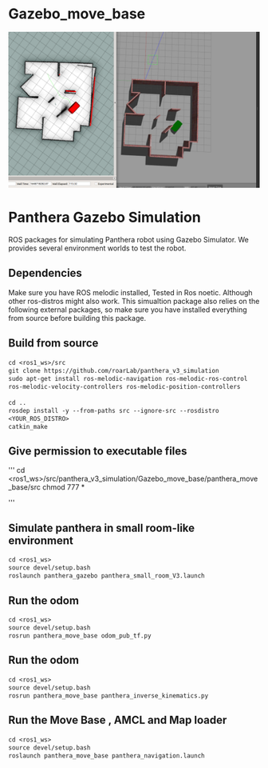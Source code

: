 # Gazebo_move_base
 ![](assets/Move_base_2.png)
# Panthera Gazebo Simulation

ROS packages for simulating Panthera robot using Gazebo Simulator. We provides several environment worlds to test the robot. 

## Dependencies

Make sure you have ROS melodic installed, Tested in Ros noetic. Although other ros-distros might also work. This simualtion package also relies on the following external packages, so make sure you have installed everything from source before building this package.

## Build from source



```
cd <ros1_ws>/src
git clone https://github.com/roarLab/panthera_v3_simulation
sudo apt-get install ros-melodic-navigation ros-melodic-ros-control ros-melodic-velocity-controllers ros-melodic-position-controllers

cd ..
rosdep install -y --from-paths src --ignore-src --rosdistro <YOUR_ROS_DISTRO>
catkin_make
```
## Give permission to executable files

'''
cd <ros1_ws>/src/panthera_v3_simulation/Gazebo_move_base/panthera_move_base/src
chmod 777 *

'''


## Simulate panthera in small room-like environment

```
cd <ros1_ws>
source devel/setup.bash
roslaunch panthera_gazebo panthera_small_room_V3.launch
```

## Run the odom

```
cd <ros1_ws>
source devel/setup.bash
rosrun panthera_move_base odom_pub_tf.py
```

## Run the odom

```
cd <ros1_ws>
source devel/setup.bash
rosrun panthera_move_base panthera_inverse_kinematics.py
```

## Run the Move Base , AMCL and Map loader

```
cd <ros1_ws>
source devel/setup.bash
roslaunch panthera_move_base panthera_navigation.launch
```



